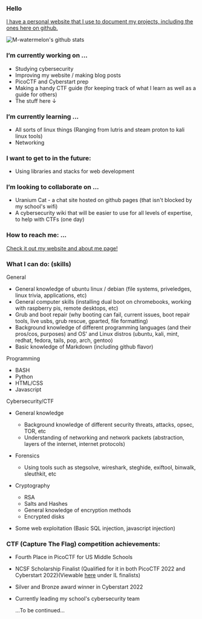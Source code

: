 ### Hello
[I have a personal website that I use to document my projects, including the ones here on github.](https://m-watermelon.github.io/WatermelonBlog/)


![M-watermelon's github stats](https://github-readme-stats.vercel.app/api?username=M-watermelon&show_icons=true&theme=radical)
### I’m currently working on ...

   - Studying cybersecurity
   - Improving my website / making blog posts
   - PicoCTF and Cyberstart prep
   - Making a handy CTF guide (for keeping track of what I learn as well as a guide for others)
   - The stuff here ↓

### I’m currently learning ...
   - All sorts of linux things (Ranging from lutris and steam proton to kali linux tools)
   - Networking

    
### I want to get to in the future:
   - Using libraries and stacks for web development

### I’m looking to collaborate on ...
   - Uranium Cat - a chat site hosted on github pages (that isn't blocked by my school's wifi)
   - A cybersecurity wiki that will be easier to use for all levels of expertise, to help with CTFs (one day)

### How to reach me: ...
  [Check it out my website and about me page! ](https://m-watermelon.github.io/WatermelonBlog/)
    
### What I can do: (skills)

General
   - General knowledge of ubuntu linux / debian (file systems, priveledges, linux trivia, applications, etc)
   - General computer skills (installing dual boot on chromebooks, working with raspberry pis, remote desktops, etc)
   - Grub and boot repair (why booting can fail, current issues, boot repair tools, live usbs, grub rescue, gparted, file formatting)
   - Background knowledge of different programming languages (and their pros/cos, purposes) and OS' and Linux distros (ubuntu, kali, mint, redhat, fedora, tails, pop, arch, gentoo)
   - Basic knowledge of Markdown (including github flavor)
    
Programming
   - BASH 
   - Python
   - HTML/CSS
   - Javascript
    
 Cybersecurity/CTF
   - General knowledge
      - Background knowledge of different security threats, attacks, opsec, TOR, etc 
      - Understanding of networking and network packets (abstraction, layers of the internet, internet protocols)
   - Forensics
       - Using tools such as stegsolve, wireshark, steghide, exiftool, binwalk, sleuthkit, etc
   - Cryptography
       - RSA
       - Salts and Hashes
       - General knowledge of encryption methods
       - Encrypted disks
    
   - Some web exploitation (Basic SQL injection, javascript injection)
 
 ### CTF (Capture The Flag) competition achievements:
 - Fourth Place in PicoCTF for US Middle Schools
 - NCSF Scholarship Finalist (Qualified for it in both PicoCTF 2022 and Cyberstart 2022)(Viewable [here](https://www.nationalcyberscholarship.org/winners-2022) under IL finalists)
 - Silver and Bronze award winner in Cyberstart 2022
 - Currently leading my school's cybersecurity team
 
   ...To be continued...
